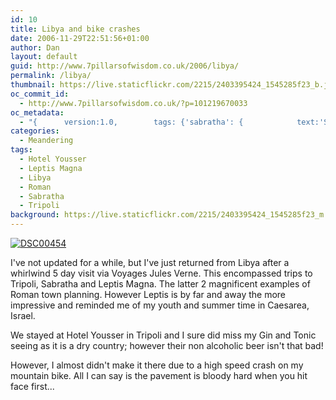 ```yaml
---
id: 10
title: Libya and bike crashes
date: 2006-11-29T22:51:56+01:00
author: Dan
layout: default
guid: http://www.7pillarsofwisdom.co.uk/2006/libya/
permalink: /libya/
thumbnail: https://live.staticflickr.com/2215/2403395424_1545285f23_b.jpg
oc_commit_id:
  - http://www.7pillarsofwisdom.co.uk/?p=101219670033
oc_metadata:
  - "{		version:1.0,		tags: {'sabratha': {			text:'Sabratha',			slug:'sabratha',			source:{			url:'http://d.opencalais.com/genericHasher-1/9e48a448-c0d9-3ca4-bb59-275cfd778ce8',			type:{			url:'http://s.opencalais.com/1/type/em/e/City',			iconURL:'',			name:'City'		},			name:'Sabratha',			nInstances:1		},			bucketName:'current'		},'libya': {			text:'Libya',			slug:'libya',			source:{			url:'http://d.opencalais.com/genericHasher-1/d46ca6f4-7b67-3fbc-b3fe-0fb301cc1ae7',			type:{			url:'http://s.opencalais.com/1/type/em/e/Country',			iconURL:'',			name:'Country'		},			name:'Libya',			nInstances:1		},			bucketName:'current'		},'hotel-yousser': {			text:'Hotel Yousser',			slug:'hotel-yousser',			source:{			url:'http://d.opencalais.com/genericHasher-1/5ee60240-10c3-337f-bac2-2ac85b229707',			type:{			url:'http://s.opencalais.com/1/type/em/e/Facility',			iconURL:'',			name:'Facility'		},			name:'Hotel Yousser',			nInstances:1		},			bucketName:'current'		},'leptis-magna': {			text:'Leptis Magna',			slug:'leptis-magna',			source:{			url:'http://d.opencalais.com/genericHasher-1/b4f441e1-b91e-31ef-9d9a-2cdec955c507',			type:{			url:'http://s.opencalais.com/1/type/em/e/City',			iconURL:'',			name:'City'		},			name:'Leptis Magna',			nInstances:1		},			bucketName:'current'		},'tripoli': {			text:'Tripoli',			slug:'tripoli',			source:{			url:'http://d.opencalais.com/genericHasher-1/685db99f-c595-3cc4-9609-32fd5f22e9d4',			type:{			url:'http://s.opencalais.com/1/type/em/e/City',			iconURL:'',			name:'City'		},			name:'Tripoli',			nInstances:1		},			bucketName:'current'		},'roman': {			text:'Roman',			slug:'roman',			source:{			url:'http://d.opencalais.com/genericHasher-1/9a3dc697-0442-3180-bfb5-e368e0f773d9',			type:{			url:'http://s.opencalais.com/1/type/em/e/City',			iconURL:'',			name:'City'		},			name:'Roman',			nInstances:1		},			bucketName:'current'		}}	}"
categories:
  - Meandering
tags:
  - Hotel Yousser
  - Leptis Magna
  - Libya
  - Roman
  - Sabratha
  - Tripoli
background: https://live.staticflickr.com/2215/2403395424_1545285f23_m.jpg
---
```

<a class="flickr-image img-fluid" title="DSC00454" rel="flickr-mgr" href="http://www.flickr.com/photos/38845646@N00/2403395424/"><img class="flickr-medium img-fluid" longdesc="http://farm3.static.flickr.com/2215/2403395424_2ab03e7304_o.jpg" src="https://live.staticflickr.com/2215/2403395424_1545285f23_b.jpg" alt="DSC00454" /></a>

I've not updated for a while, but I've just returned from Libya after a whirlwind 5 day visit via Voyages Jules Verne. This encompassed trips to Tripoli, Sabratha and Leptis Magna. The latter 2 magnificent examples of Roman town planning. However Leptis is by far and away the more impressive and reminded me of my youth and summer time in Caesarea, Israel.

We stayed at Hotel Yousser in Tripoli and I sure did miss my Gin and Tonic seeing as it is a dry country; however their non alcoholic beer isn't that bad!

However, I almost didn't make it there due to a high speed crash on my mountain
bike. All I can say is the pavement is bloody hard when you hit face
first...

